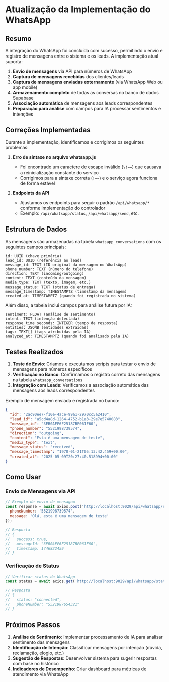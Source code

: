 # Atualização da Implementação do WhatsApp

## Resumo

A integração do WhatsApp foi concluída com sucesso, permitindo o envio e registro de mensagens entre o sistema e os leads. A implementação atual suporta:

1. **Envio de mensagens** via API para números de WhatsApp
2. **Captura de mensagens recebidas** dos clientes/leads
3. **Captura de mensagens enviadas externamente** (via WhatsApp Web ou app mobile)
4. **Armazenamento completo** de todas as conversas no banco de dados Supabase
5. **Associação automática** de mensagens aos leads correspondentes
6. **Preparação para análise** com campos para IA processar sentimentos e intenções

## Correções Implementadas

Durante a implementação, identificamos e corrigimos os seguintes problemas:

1. **Erro de sintaxe no arquivo whatsapp.js**
   - Foi encontrado um caractere de escape inválido (`\!==`) que causava a reinicialização constante do serviço
   - Corrigimos para a sintaxe correta (`!==`) e o serviço agora funciona de forma estável

2. **Endpoints da API**
   - Ajustamos os endpoints para seguir o padrão `/api/whatsapp/*` conforme implementação do controlador
   - Exemplo: `/api/whatsapp/status`, `/api/whatsapp/send`, etc.

## Estrutura de Dados

As mensagens são armazenadas na tabela `whatsapp_conversations` com os seguintes campos principais:

```
id: UUID (chave primária)
lead_id: UUID (referência ao lead)
message_id: TEXT (ID original da mensagem no WhatsApp)
phone_number: TEXT (número do telefone)
direction: TEXT (incoming/outgoing)
content: TEXT (conteúdo da mensagem)
media_type: TEXT (texto, imagem, etc.)
message_status: TEXT (status de entrega)
message_timestamp: TIMESTAMPTZ (timestamp da mensagem)
created_at: TIMESTAMPTZ (quando foi registrada no sistema)
```

Além disso, a tabela inclui campos para análise futura por IA:

```
sentiment: FLOAT (análise de sentimento)
intent: TEXT (intenção detectada)
response_time_seconds: INTEGER (tempo de resposta)
entities: JSONB (entidades extraídas)
tags: TEXT[] (tags atribuídas pela IA)
analyzed_at: TIMESTAMPTZ (quando foi analisado pela IA)
```

## Testes Realizados

1. **Teste de Envio**: Criamos e executamos scripts para testar o envio de mensagens para números específicos
2. **Verificação no Banco**: Confirmamos o registro correto das mensagens na tabela `whatsapp_conversations`
3. **Integração com Leads**: Verificamos a associação automática das mensagens aos leads correspondentes

Exemplo de mensagem enviada e registrada no banco:

```json
{
  "id": "2ac90ee7-f10e-4ace-99a1-2970cc5a2410",
  "lead_id": "a5cd4a8d-1264-4752-b1a3-29e7e5740083",
  "message_id": "3EB0AFF6F25187BF061F60",
  "phone_number": "5521998739574",
  "direction": "outgoing",
  "content": "Esta é uma mensagem de teste",
  "media_type": "text",
  "message_status": "received",
  "message_timestamp": "1970-01-21T05:13:42.459+00:00",
  "created_at": "2025-05-09T20:27:40.518994+00:00"
}
```

## Como Usar

### Envio de Mensagens via API

```javascript
// Exemplo de envio de mensagem
const response = await axios.post('http://localhost:9029/api/whatsapp/send', {
  phoneNumber: '5521998739574',
  message: 'Olá, esta é uma mensagem de teste'
});

// Resposta
// {
//   success: true,
//   messageId: "3EB0AFF6F25187BF061F60",
//   timestamp: 1746822459
// }
```

### Verificação de Status

```javascript
// Verificar status do WhatsApp
const status = await axios.get('http://localhost:9029/api/whatsapp/status');

// Resposta
// {
//   status: "connected",
//   phoneNumber: "5521987654321"
// }
```

## Próximos Passos

1. **Análise de Sentimento**: Implementar processamento de IA para analisar sentimento das mensagens
2. **Identificação de Intenção**: Classificar mensagens por intenção (dúvida, reclamação, elogio, etc.)
3. **Sugestão de Respostas**: Desenvolver sistema para sugerir respostas com base no histórico
4. **Indicadores de Desempenho**: Criar dashboard para métricas de atendimento via WhatsApp
